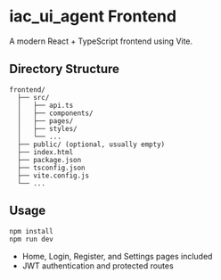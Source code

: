# iac_ui_agent Frontend

A modern React + TypeScript frontend using Vite.

## Directory Structure
```
frontend/
  ├── src/
  │   ├── api.ts
  │   ├── components/
  │   ├── pages/
  │   ├── styles/
  │   └── ...
  ├── public/ (optional, usually empty)
  ├── index.html
  ├── package.json
  ├── tsconfig.json
  ├── vite.config.js
  └── ...
```

## Usage
```bash
npm install
npm run dev
```

- Home, Login, Register, and Settings pages included
- JWT authentication and protected routes

